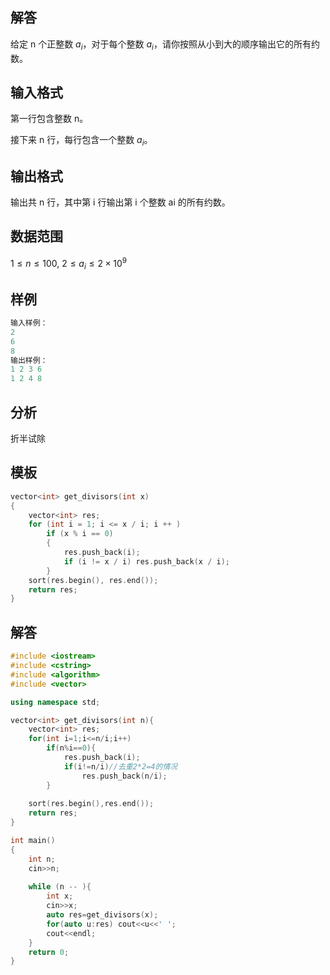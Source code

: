 ## 解答
给定 n 个正整数 $a_i$，对于每个整数 $a_i$，请你按照从小到大的顺序输出它的所有约数。

## 输入格式
第一行包含整数 n。

接下来 n 行，每行包含一个整数 $a_i$。

## 输出格式
输出共 n 行，其中第 i 行输出第 i 个整数 ai 的所有约数。

## 数据范围
$1≤n≤100,$
$2≤a_i≤2×10^9$

## 样例
```c++
输入样例：
2
6
8
输出样例：
1 2 3 6 
1 2 4 8 
```

## 分析
折半试除

## 模板
```c++
vector<int> get_divisors(int x)
{
    vector<int> res;
    for (int i = 1; i <= x / i; i ++ )
        if (x % i == 0)
        {
            res.push_back(i);
            if (i != x / i) res.push_back(x / i);
        }
    sort(res.begin(), res.end());
    return res;
}
```

## 解答
```c++
#include <iostream>
#include <cstring>
#include <algorithm>
#include <vector>

using namespace std;

vector<int> get_divisors(int n){
    vector<int> res;
    for(int i=1;i<=n/i;i++)
        if(n%i==0){
            res.push_back(i);
            if(i!=n/i)//去重2*2=4的情况 
                res.push_back(n/i);
        }
    
    sort(res.begin(),res.end());
    return res;
}

int main()
{
    int n;
    cin>>n;
    
    while (n -- ){
        int x;
        cin>>x;
        auto res=get_divisors(x);
        for(auto u:res) cout<<u<<' ';
        cout<<endl;
    }
    return 0;
}
```